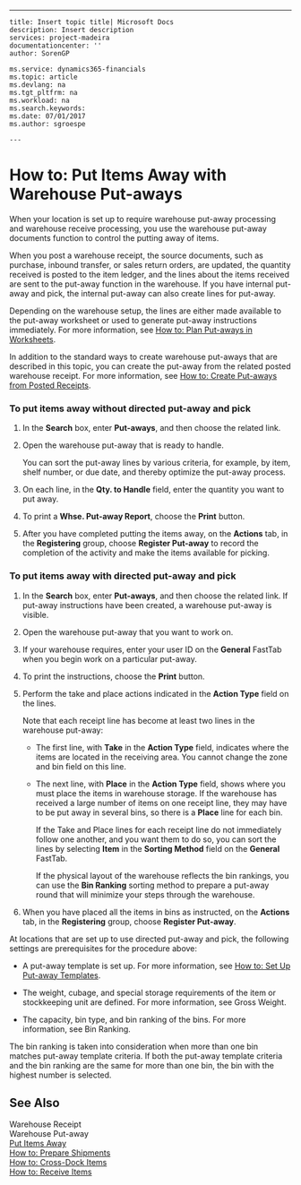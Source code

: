 ---
    title: Insert topic title| Microsoft Docs
    description: Insert description
    services: project-madeira
    documentationcenter: ''
    author: SorenGP

    ms.service: dynamics365-financials
    ms.topic: article
    ms.devlang: na
    ms.tgt_pltfrm: na
    ms.workload: na
    ms.search.keywords:
    ms.date: 07/01/2017
    ms.author: sgroespe

    ---
# How to: Put Items Away with Warehouse Put-aways
When your location is set up to require warehouse put-away processing and warehouse receive processing, you use the warehouse put-away documents function to control the putting away of items.  
  
 When you post a warehouse receipt, the source documents, such as purchase, inbound transfer, or sales return orders, are updated, the quantity received is posted to the item ledger, and the lines about the items received are sent to the put-away function in the warehouse. If you have internal put-away and pick, the internal put-away can also create lines for put-away.  
  
 Depending on the warehouse setup, the lines are either made available to the put-away worksheet or used to generate put-away instructions immediately. For more information, see [How to: Plan Put-aways in Worksheets](../FullExperience/how-to-plan-put-aways-in-worksheets.md).  
  
 In addition to the standard ways to create warehouse put-aways that are described in this topic, you can create the put-away from the related posted warehouse receipt. For more information, see [How to: Create Put-aways from Posted Receipts](../FullExperience/how-to-create-put-aways-from-posted-receipts.md).  
  
### To put items away without directed put-away and pick  
  
1.  In the **Search** box, enter **Put-aways**, and then choose the related link.  
  
2.  Open the warehouse put-away that is ready to handle.  
  
     You can sort the put-away lines by various criteria, for example, by item, shelf number, or due date, and thereby optimize the put-away process.  
  
3.  On each line, in the **Qty. to Handle** field, enter the quantity you want to put away.  
  
4.  To print a **Whse. Put-away Report**, choose the **Print** button.  
  
5.  After you have completed putting the items away, on the **Actions** tab, in the **Registering** group, choose **Register Put-away** to record the completion of the activity and make the items available for picking.  
  
### To put items away with directed put-away and pick  
  
1.  In the **Search** box, enter **Put-aways**, and then choose the related link. If put-away instructions have been created, a warehouse put-away is visible.  
  
2.  Open the warehouse put-away that you want to work on.  
  
3.  If your warehouse requires, enter your user ID on the **General** FastTab when you begin work on a particular put-away.  
  
4.  To print the instructions, choose the **Print** button.  
  
5.  Perform the take and place actions indicated in the **Action Type** field on the lines.  
  
     Note that each receipt line has become at least two lines in the warehouse put-away:  
  
    -   The first line, with **Take** in the **Action Type** field, indicates where the items are located in the receiving area. You cannot change the zone and bin field on this line.  
  
    -   The next line, with **Place** in the **Action Type** field, shows where you must place the items in warehouse storage. If the warehouse has received a large number of items on one receipt line, they may have to be put away in several bins, so there is a **Place** line for each bin.  
  
         If the Take and Place lines for each receipt line do not immediately follow one another, and you want them to do so, you can sort the lines by selecting **Item** in the **Sorting Method** field on the **General** FastTab.  
  
         If the physical layout of the warehouse reflects the bin rankings, you can use the **Bin Ranking** sorting method to prepare a put-away round that will minimize your steps through the warehouse.  
  
6.  When you have placed all the items in bins as instructed, on the **Actions** tab, in the **Registering** group, choose **Register Put-away**.  
  
 At locations that are set up to use directed put-away and pick, the following settings are prerequisites for the procedure above:  
  
-   A put-away template is set up. For more information, see [How to: Set Up Put-away Templates](../FullExperience/how-to-set-up-put-away-templates.md).  
  
-   The weight, cubage, and special storage requirements of the item or stockkeeping unit are defined. For more information, see Gross Weight.  
  
-   The capacity, bin type, and bin ranking of the bins. For more information, see Bin Ranking.  
  
 The bin ranking is taken into consideration when more than one bin matches put-away template criteria. If both the put-away template criteria and the bin ranking are the same for more than one bin, the bin with the highest number is selected.  
  
## See Also  
 Warehouse Receipt   
 Warehouse Put-away   
 [Put Items Away](../FullExperience/put-items-away.md)   
 [How to: Prepare Shipments](../FullExperience/How%20to:%20Prepare%20Shipments.md)   
 [How to: Cross-Dock Items](../FullExperience/how-to-cross-dock-items.md)   
 [How to: Receive Items](../FullExperience/how-to-receive-items.md)